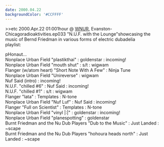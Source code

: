 ```yaml
---
date: 2000.04.22
backgroundColor: '#CCFFFF'
---
```


\>>etc 2000.Apr.22 01:001hour @ [WNUR](http://www.wnur.org/), Evanston-Chicagoradioaktivities.ep033 "N.U.F. with the Lounge"showcasing the music of Bernd Friedman in various forms of electric dubadelia  
playlist:  

pHonaut...  
Nonplace Urban Field "plastikthai" : goldenstar : incoming!  
Nonplace Urban Field "mouth shut" : s/t : wigwam  
Flanger (w/atom heart) "Short Note With A Few" : Ninja Tune  
Nonplace Urban Field "Unireverse" : wigwam  
Nuf Said (intro) : incoming!  
N.U.F. "chilled #6" : Nuf Said : incoming!  
N.U.F. "chilled #1" : s/t : wigwam  
Flanger "lata" : Templates : N-tone  
Nonplace Urban Field "Nuf Luf" : Nuf Said : incoming!  
Flanger "Full on Scientist" : Templates : N-tone  
Nonplace Urban Field "vinyl |:|" : goldenstar : incoming!  
Nonplace Urban Field "planespotting" : goldenstar  
Burnt Friedman and the Nu Dub Players "Dub to the Music" : Just Landed : ~scape  
Burnt Friedman and the Nu Dub Players "hohoura heads north" : Just Landed : ~scape